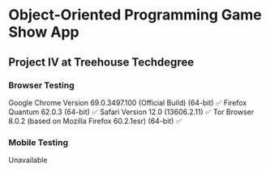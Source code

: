 # Object-Oriented Programming Game Show App
## Project IV at Treehouse Techdegree

### Browser Testing #
Google Chrome Version 69.0.3497.100 (Official Build) (64-bit) ✅
Firefox Quantum 62.0.3 (64-bit) ✅
Safari Version 12.0 (13606.2.11) ✅
Tor Browser 8.0.2 (based on Mozilla Firefox 60.2.1esr) (64-bit) ✅

### Mobile Testing
Unavailable
